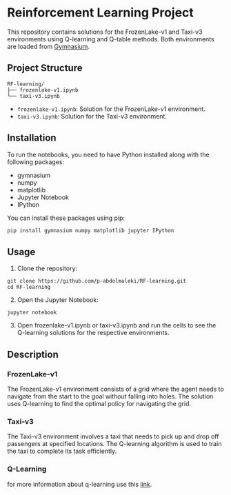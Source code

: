 # Reinforcement Learning Project

This repository contains solutions for the FrozenLake-v1 and Taxi-v3 environments using Q-learning and Q-table methods. Both environments are loaded from [Gymnasium](https://gymnasium.farama.org/).

## Project Structure
```
RF-learning/
├── frozenlake-v1.ipynb
└── taxi-v3.ipynb
```

- `frozenlake-v1.ipynb`: Solution for the FrozenLake-v1 environment.
- `taxi-v3.ipynb`: Solution for the Taxi-v3 environment.

## Installation

To run the notebooks, you need to have Python installed along with the following packages:

- gymnasium
- numpy
- matplotlib
- Jupyter Notebook
- IPython

You can install these packages using pip:

```sh
pip install gymnasium numpy matplotlib jupyter IPython
```
## Usage

1. Clone the repository:

```
git clone https://github.com/p-abdolmaleki/RF-learning.git
cd RF-learning
```

2. Open the Jupyter Notebook:

```
jupyter notebook
```
3. Open frozenlake-v1.ipynb or taxi-v3.ipynb and run the cells to see the Q-learning solutions for the respective environments.

## Description

### FrozenLake-v1
The FrozenLake-v1 environment consists of a grid where the agent needs to navigate from the start to the goal without falling into holes. The solution uses Q-learning to find the optimal policy for navigating the grid.
### Taxi-v3
The Taxi-v3 environment involves a taxi that needs to pick up and drop off passengers at specified locations. The Q-learning algorithm is used to train the taxi to complete its task efficiently.
### Q-Learning
for more information about q-learning use this [link](https://link.springer.com/content/pdf/10.1007/BF00992698.pdf).
